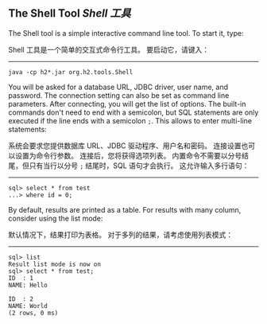 ## The Shell Tool *Shell 工具*

The Shell tool is a simple interactive command line tool. 
To start it, type:


Shell 工具是一个简单的交互式命令行工具。
要启动它，请键入：

----

```shell
java -cp h2*.jar org.h2.tools.Shell
```

You will be asked for a database URL, JDBC driver, user name, and password. 
The connection setting can also be set as command line parameters.
After connecting, you will get the list of options.
The built-in commands don't need to end with a semicolon, but SQL statements are only executed if the line ends with a semicolon `;`.
This allows to enter multi-line statements:


系统会要求您提供数据库 URL、JDBC 驱动程序、用户名和密码。
连接设置也可以设置为命令行参数。
连接后，您将获得选项列表。
内置命令不需要以分号结尾，但只有当行以分号 `;` 结尾时，SQL 语句才会执行。
这允许输入多行语句：

----

```shell
sql> select * from test
...> where id = 0;
```

By default, results are printed as a table. 
For results with many column, consider using the list mode:


默认情况下，结果打印为表格。
对于多列的结果，请考虑使用列表模式：

----

```shell
sql> list
Result list mode is now on
sql> select * from test;
ID  : 1
NAME: Hello

ID  : 2
NAME: World
(2 rows, 0 ms)
```
